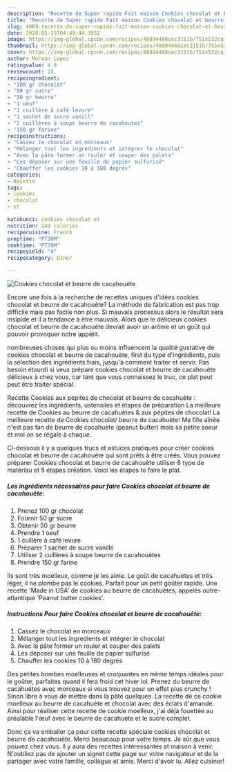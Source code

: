 ```yaml
---
description: "Recette de Super rapide Fait maison Cookies chocolat et beurre de cacahouète"
title: "Recette de Super rapide Fait maison Cookies chocolat et beurre de cacahouète"
slug: 4069-recette-de-super-rapide-fait-maison-cookies-chocolat-et-beurre-de-cacahouete
date: 2020-05-25T04:49:44.355Z
image: https://img-global.cpcdn.com/recipes/48d94468cec3151b/751x532cq70/cookies-chocolat-et-beurre-de-cacahouete-photo-principale-de-la-recette.jpg
thumbnail: https://img-global.cpcdn.com/recipes/48d94468cec3151b/751x532cq70/cookies-chocolat-et-beurre-de-cacahouete-photo-principale-de-la-recette.jpg
cover: https://img-global.cpcdn.com/recipes/48d94468cec3151b/751x532cq70/cookies-chocolat-et-beurre-de-cacahouete-photo-principale-de-la-recette.jpg
author: Norman Lopez
ratingvalue: 4.9
reviewcount: 15
recipeingredient:
- "100 gr chocolat"
- "50 gr sucre"
- "50 gr beurre"
- "1 oeuf"
- "1 cuillère à café levure"
- "1 sachet de sucre vanill"
- "2 cuillères à soupe beurre de cacahoutes"
- "150 gr farine"
recipeinstructions:
- "Cassez le chocolat en morceaux"
- "Mélanger tout les ingredients et intégrer le chocolat"
- "Avec la pâte former un rouler et couper des palets"
- "Les déposer sur une feuille de papier sulfurisé"
- "Chauffer les cookies 10 à 180 degrés"
categories:
- Recette
tags:
- cookies
- chocolat
- et

katakunci: cookies chocolat et 
nutrition: 149 calories
recipecuisine: French
preptime: "PT30M"
cooktime: "PT39M"
recipeyield: "4"
recipecategory: Dîner

---
```



![Cookies chocolat et beurre de cacahouète](https://img-global.cpcdn.com/recipes/48d94468cec3151b/751x532cq70/cookies-chocolat-et-beurre-de-cacahouete-photo-principale-de-la-recette.jpg)

Encore une fois à la recherche de recettes uniques d'idées cookies chocolat et beurre de cacahouète? La méthode de fabrication est pas trop difficile mais pas facile non plus. Si mauvais processus alors le résultat sera insipide et il a tendance à être mauvais. Alors que le délicieux cookies chocolat et beurre de cacahouète devrait avoir un arôme et un goût qui pouvoir provoquer notre appétit.

nombreuses choses qui plus ou moins influencent la qualité gustative de cookies chocolat et beurre de cacahouète, first du type d'ingrédients, puis la sélection des ingrédients frais, jusqu'à comment traiter et servir. Pas besoin étourdi si veux prépare cookies chocolat et beurre de cacahouète délicieux à chez vous, car tant que vous connaissez le truc, ce plat peut peut être traiter spécial.

Recette Cookies aux pépites de chocolat et beurre de cacahuète : découvrez les ingrédients, ustensiles et étapes de préparation La meilleure recette de Cookies au beurre de cacahuètes &amp; aux pépites de chocolat! La meilleure recette de Cookies chocolat/ beurre de cacahuète! Ma fille aînée n&#39;est pas fan de beurre de cacahuète (peanut butter) mais sa petite soeur et moi on se régale à chaque.


Ci-dessous il y a quelques trucs et astuces pratiques pour créer cookies chocolat et beurre de cacahouète qui sont prêts à être créés. Vous pouvez préparer Cookies chocolat et beurre de cacahouète utiliser 8 type de matériau et 5 étapes création. Voici les étapes to faire le plat.

<!--inarticleads1-->

##### Les ingrédients nécessaires pour faire Cookies chocolat et beurre de cacahouète:

1. Prenez 100 gr chocolat
1. Fournir 50 gr sucre
1. Obtenir 50 gr beurre
1. Prendre 1 oeuf
1.  1 cuillère à café levure
1. Préparer 1 sachet de sucre vanillé
1. Utiliser 2 cuillères à soupe beurre de cacahouètes
1. Prendre 150 gr farine


Ils sont très moelleux, comme je les aime. Le goût de cacahuètes et très léger, il ne plombe pas le cookies. Parfait pour un petit goûter rapide. Une recette &#39;Made in USA&#39; de cookies au beurre de cacahuètes, appelés outre-atlantique &#39;Peanut butter cookies&#39;. 

<!--inarticleads2-->

##### Instructions Pour faire Cookies chocolat et beurre de cacahouète:

1. Cassez le chocolat en morceaux
1. Mélanger tout les ingredients et intégrer le chocolat
1. Avec la pâte former un rouler et couper des palets
1. Les déposer sur une feuille de papier sulfurisé
1. Chauffer les cookies 10 à 180 degrés


Des petites bombes moelleuses et croquantes en même temps idéales pour le goûter, parfaites quand il fera froid cet hiver lol. Prenez du beurre de cacahuètes avec morceaux si vous trouvez pour un effet plus crunchy ! Sinon libre à vous de mettre dans la pâte quelques. La recette de ce cookie moelleux au beurre de cacahuète et chocolat avec des éclats d&#39;amande. Ainsi pour réaliser cette recette de cookie moelleux, j&#39;ai déjà fouettée au préalable l&#39;œuf avec le beurre de cacahuète et le sucre complet. 


Donc ça va emballer ça pour cette recette spéciale cookies chocolat et beurre de cacahouète. Merci beaucoup pour votre temps. Je sûr que vous pouvez chez vous. Il y aura des recettes  intéressantes at maison à venir. N'oubliez pas de ajouter un signet cette page sur votre navigateur et de la partager avec votre famille, collègue et amis. Merci d'avoir lu. Allez cuisiner!
